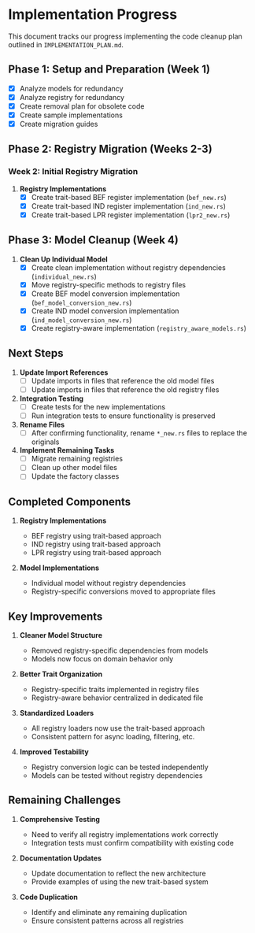# Implementation Progress

This document tracks our progress implementing the code cleanup plan outlined in `IMPLEMENTATION_PLAN.md`.

## Phase 1: Setup and Preparation (Week 1)

- [x] Analyze models for redundancy
- [x] Analyze registry for redundancy
- [x] Create removal plan for obsolete code
- [x] Create sample implementations
- [x] Create migration guides

## Phase 2: Registry Migration (Weeks 2-3)

### Week 2: Initial Registry Migration

1. **Registry Implementations**
   - [x] Create trait-based BEF register implementation (`bef_new.rs`)
   - [x] Create trait-based IND register implementation (`ind_new.rs`)
   - [x] Create trait-based LPR register implementation (`lpr2_new.rs`)

## Phase 3: Model Cleanup (Week 4)

1. **Clean Up Individual Model**
   - [x] Create clean implementation without registry dependencies (`individual_new.rs`)
   - [x] Move registry-specific methods to registry files
   - [x] Create BEF model conversion implementation (`bef_model_conversion_new.rs`)
   - [x] Create IND model conversion implementation (`ind_model_conversion_new.rs`)
   - [x] Create registry-aware implementation (`registry_aware_models.rs`)

## Next Steps

1. **Update Import References**
   - [ ] Update imports in files that reference the old model files
   - [ ] Update imports in files that reference the old registry files

2. **Integration Testing**
   - [ ] Create tests for the new implementations
   - [ ] Run integration tests to ensure functionality is preserved

3. **Rename Files**
   - [ ] After confirming functionality, rename `*_new.rs` files to replace the originals

4. **Implement Remaining Tasks**
   - [ ] Migrate remaining registries
   - [ ] Clean up other model files
   - [ ] Update the factory classes

## Completed Components

1. **Registry Implementations**
   - BEF registry using trait-based approach
   - IND registry using trait-based approach
   - LPR registry using trait-based approach

2. **Model Implementations**
   - Individual model without registry dependencies
   - Registry-specific conversions moved to appropriate files

## Key Improvements

1. **Cleaner Model Structure**
   - Removed registry-specific dependencies from models
   - Models now focus on domain behavior only

2. **Better Trait Organization**
   - Registry-specific traits implemented in registry files
   - Registry-aware behavior centralized in dedicated file

3. **Standardized Loaders**
   - All registry loaders now use the trait-based approach
   - Consistent pattern for async loading, filtering, etc.

4. **Improved Testability**
   - Registry conversion logic can be tested independently
   - Models can be tested without registry dependencies

## Remaining Challenges

1. **Comprehensive Testing**
   - Need to verify all registry implementations work correctly
   - Integration tests must confirm compatibility with existing code

2. **Documentation Updates**
   - Update documentation to reflect the new architecture
   - Provide examples of using the new trait-based system

3. **Code Duplication**
   - Identify and eliminate any remaining duplication
   - Ensure consistent patterns across all registries